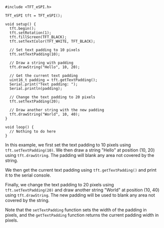 ```
#include <TFT_eSPI.h>

TFT_eSPI tft = TFT_eSPI();

void setup() {
  tft.begin();
  tft.setRotation(1);
  tft.fillScreen(TFT_BLACK);
  tft.setTextColor(TFT_WHITE, TFT_BLACK);

  // Set text padding to 10 pixels
  tft.setTextPadding(10);

  // Draw a string with padding
  tft.drawString("Hello", 10, 20);

  // Get the current text padding
  uint16_t padding = tft.getTextPadding();
  Serial.print("Text padding: ");
  Serial.println(padding);

  // Change the text padding to 20 pixels
  tft.setTextPadding(20);

  // Draw another string with the new padding
  tft.drawString("World", 10, 40);
}

void loop() {
  // Nothing to do here
}
```

In this example, we first set the text padding to 10 pixels using `tft.setTextPadding(10)`. We then draw a string
"Hello" at position (10, 20) using `tft.drawString`. The padding will blank any area not covered by the string.

We then get the current text padding using `tft.getTextPadding()` and print it to the serial console.

Finally, we change the text padding to 20 pixels using `tft.setTextPadding(20)` and draw another string "World" at
position (10, 40) using `tft.drawString`. The new padding will be used to blank any area not covered by the string.

Note that the `setTextPadding` function sets the width of the padding in pixels, and the `getTextPadding` function
returns the current padding width in pixels.
